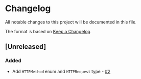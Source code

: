 # Changelog

All notable changes to this project will be documented in this file.

The format is based on [Keep a Changelog](https://keepachangelog.com/en/1.1.0/).

## [Unreleased]

### Added 

- Add `HTTPMethod` enum and `HTTPRequest` type - [#2](https://github.com/ios-course/simple-network-service/pull/2)
